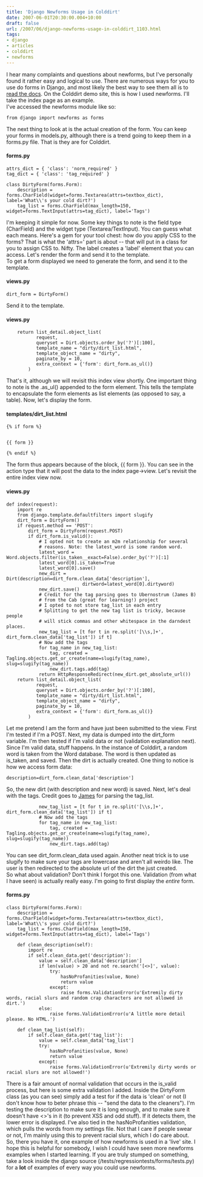 ```yaml
---
title: 'Django Newforms Usage in Colddirt'
date: 2007-06-01T20:30:00.004+10:00
draft: false
url: /2007/06/django-newforms-usage-in-colddirt_1103.html
tags: 
- django
- articles
- colddirt
- newforms
---
```


I hear many complaints and questions about newforms, but I've personally found it rather easy and logical to use. There are numerous ways for you to use do forms in Django, and most likely the best way to see them all is to [read the docs](http://www.djangoproject.com/documentation/newforms/). On the Colddirt demo site, this is how I used newforms. I'll take the index page as an example.  
I've accessed the newforms module like so:  
```
from django import newforms as forms
```  
  
The next thing to look at is the actual creation of the form. You can keep your forms in models.py, although there is a trend going to keep them in a forms.py file. That is they are for Colddirt.  

#### forms.py

  
  
```
attrs_dict = { 'class': 'norm_required' }
tag_dict = { 'class': 'tag_required' }

class DirtyForm(forms.Form):
    description = forms.CharField(widget=forms.Textarea(attrs=textbox_dict), label='What\\'s your cold dirt?')
    tag_list = forms.CharField(max_length=150, widget=forms.TextInput(attrs=tag_dict), label='Tags')
```  
  
I'm keeping it simple for now. Some key things to note is the field type (CharField) and the widget type (Textarea/TextInput). You can guess what each means. Here's a gem for your tool chest: how do you apply CSS to the forms? That is what the 'attrs=' part is about -- that will put in a class for you to assign CSS to. Nifty. The label creates a 'label' element that you can access. Let's render the form and send it to the template.  
To get a form displayed we need to generate the form, and send it to the template.  

#### views.py

  
```
dirt_form = DirtyForm() 
```  
  
Send it to the template.  

#### views.py

  
```
    return list_detail.object_list(
           request,
           queryset = Dirt.objects.order_by('?')[:100],
           template_name = "dirty/dirt_list.html",
           template_object_name = "dirty",
           paginate_by = 10,
           extra_context = {'form': dirt_form.as_ul()}
        )
```  
  
That's it, although we will revisit this index view shortly. One important thing to note is the .as_ul() appended to the form element. This tells the template to encapsulate the form elements as list elements (as opposed to say, a table). Now, let's display the form.  

#### templates/dirt_list.html

  
```
{% if form %}
        

{{ form }}

{% endif %}
```  
  
The form thus appears because of the block, {{ form }}. You can see in the action type that it will post the data to the index page->view. Let's revisit the entire index view now.  

#### views.py

  
  
```
def index(request):
    import re
    from django.template.defaultfilters import slugify
    dirt_form = DirtyForm()
    if request.method == 'POST':
        dirt_form = DirtyForm(request.POST)
        if dirt_form.is_valid():
            # I opted not to create an m2m relationship for several
            # reasons. Note: the latest_word is some random word.
            latest_word = Word.objects.filter(is_taken__exact=False).order_by('?')[:1]            
            latest_word[0].is_taken=True
            latest_word[0].save()
            new_dirt = Dirt(description=dirt_form.clean_data['description'],
                            dirtword=latest_word[0].dirtyword)
            new_dirt.save()
            # Credit for the tag parsing goes to Ubernostrum (James B)
            # from the Cab (great for learning!) project
            # I opted to not store tag_list in each entry
            # Splitting to get the new tag list is tricky, because people
            # will stick commas and other whitespace in the darndest places.
            new_tag_list = [t for t in re.split('[\\s,]+', dirt_form.clean_data['tag_list']) if t]
            # Now add the tags
            for tag_name in new_tag_list:
                tag, created = Tagling.objects.get_or_create(name=slugify(tag_name), slug=slugify(tag_name))
                new_dirt.tags.add(tag)
            return HttpResponseRedirect(new_dirt.get_absolute_url())
    return list_detail.object_list(
           request,
           queryset = Dirt.objects.order_by('?')[:100],
           template_name = "dirty/dirt_list.html",
           template_object_name = "dirty",
           paginate_by = 10,
           extra_context = {'form': dirt_form.as_ul()}
        )
```  
  
Let me pretend I am the form and have just been submitted to the view. First I'm tested if I'm a POST. Next, my data is dumped into the dirt_form variable. I'm then tested if I'm valid data or not (validation explanation next). Since I'm valid data, stuff happens. In the instance of Colddirt, a random word is taken from the Word database. The word is then updated as is_taken, and saved. Then the dirt is actually created. One thing to notice is how we access form data:  
```
description=dirt_form.clean_data['description']
```  
  
So, the new dirt (with description and new word) is saved. Next, let's deal with the tags. Credit goes to [James](http://www.b-list.org/) for parsing the tag_list.  
```
            new_tag_list = [t for t in re.split('[\\s,]+', dirt_form.clean_data['tag_list']) if t]
            # Now add the tags
            for tag_name in new_tag_list:
                tag, created = Tagling.objects.get_or_create(name=slugify(tag_name), slug=slugify(tag_name))
                new_dirt.tags.add(tag)
```  
  
You can see dirt_form.clean_data used again. Another neat trick is to use slugify to make sure your tags are lowercase and aren't all weirdo like. The user is then redirected to the absolute url of the dirt the just created.  
So what about validation? Don't think I forgot this one. Validation (from what I have seen) is actually really easy. I'm going to first display the _entire_ form.  

#### forms.py

  
```
class DirtyForm(forms.Form):
    description = forms.CharField(widget=forms.Textarea(attrs=textbox_dict), label='What\\'s your cold dirt?')
    tag_list = forms.CharField(max_length=150, widget=forms.TextInput(attrs=tag_dict), label='Tags')
 
    def clean_description(self):
        import re
        if self.clean_data.get('description'):
            value = self.clean_data['description']
            if len(value) > 20 and not re.search('[<>]', value):
                try: 
                    hasNoProfanities(value, None)
                    return value
                except:
                    raise forms.ValidationError(u'Extremily dirty words, racial slurs and random crap characters are not allowed in dirt.') 
            else:
                raise forms.ValidationError(u'A little more detail please. No HTML.')
               
    def clean_tag_list(self):
        if self.clean_data.get('tag_list'):
            value = self.clean_data['tag_list']
            try: 
                hasNoProfanities(value, None)
                return value
            except:
                raise forms.ValidationError(u'Extremily dirty words or racial slurs are not allowed!') 

```  
  
There is a fair amount of normal validation that occurs in the is_valid process, but here is some extra validation I added. Inside the DirtyForm class (as you can see) simply add a test for if the data is 'clean' or not (I don't know how to beter phrase this -- "send the data to the cleaners"). I'm testing the description to make sure it is long enough, and to make sure it doesn't have <>'s in it (to prevent XSS and odd stuff). If it detects them, the lower error is displayed. I've also tied in the hasNoProfanities validation, which pulls the words from my settings file. Not that I care if people swear or not, I'm mainly using this to prevent racial slurs, which I do care about.  
So, there you have it, one example of how newforms is used in a 'live' site. I hope this is helpful for somebody, I wish I could have seen more newforms examples when I started learning. If you are truly stumped on something, take a look inside the django source (/tests/regressiontests/forms/tests.py) for a **lot** of examples of every way you could use newforms.